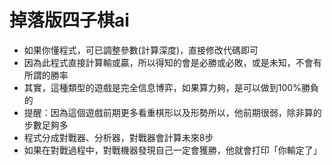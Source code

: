 # 掉落版四子棋ai

- 如果你懂程式，可已調整參數(計算深度)，直接修改代碼即可
- 因為此程式直接計算輸或贏，所以得知的會是必勝或必敗，或是未知，不會有所謂的勝率
- 其實，這種類型的遊戲是完全信息博弈，如果算力夠，是可以做到100%勝負的
- 提醒：因為這個遊戲前期更多看重棋形以及形勢所以，他前期很弱，除非算的步數足夠多
- 程式分成對戰器、分析器，對戰器會計算未來8步
- 如果在對戰過程中，對戰機器發現自己一定會獲勝，他就會打印「你輸定了」
